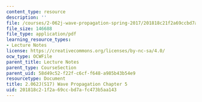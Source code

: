 ```yaml
---
content_type: resource
description: ''
file: /courses/2-062j-wave-propagation-spring-2017/201818c21f2a69ccbd7afc473b5aa143_MIT2_062J_S17_Chap5.pdf
file_size: 146688
file_type: application/pdf
learning_resource_types:
- Lecture Notes
license: https://creativecommons.org/licenses/by-nc-sa/4.0/
ocw_type: OCWFile
parent_title: Lecture Notes
parent_type: CourseSection
parent_uid: 58d49c52-f22f-c6cf-f648-a985b43b54e9
resourcetype: Document
title: 2.062J(S17) Wave Propagation Chapter 5
uid: 201818c2-1f2a-69cc-bd7a-fc473b5aa143
---
```

